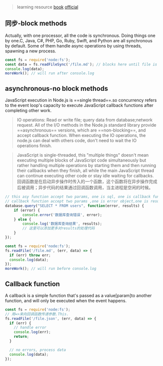 >learning resource
>[book](https://book.mixu.net/node/index.html)
>[official](https://nodejs.org/en/learn/asynchronous-work/javascript-asynchronous-programming-and-callbacks)

## 同步-block methods

Actually, with one processor, all the code is synchronous. Doing things one by one.C, Java, C#, PHP, Go, Ruby, Swift, and Python are all synchronous by default. Some of them handle async operations by using threads, spawning a new process.

```javascript
const fs = require('node:fs');
const data = fs.readFileSync('/file.md'); // blocks here until file is read
console.log(data);
moreWork(); // will run after console.log
```
## asynchronous-no block methods
JavaScript execution in Node.js is ==single thread==.so concurrency refers to the event loop's capacity to execute JavaScript callback functions after completing other work.

>IO operations: Read or write file; query data from database;network request.
>All of the I/O methods in the Node.js standard library provide ==asynchronous== versions, which are ==non-blocking==, and accept callback function. When executing the IO operations, the node.js can deal with others code, don't need to wait the IO operations finish.

>JavaScript is single-threaded, this "multiple things" doesn't mean executing multiple blocks of JavaScript code simultaneously but rather handling multiple operations by starting them and then running their callbacks when they finish, all while the main JavaScript thread can continue executing other code or stay idle waiting for callbacks.
> 回调函数是在启动异步操作时传入的一个函数，这个函数将在异步操作完成后被调用；异步代码的结果通过回调函数调用，当主进程是空闲的时候。
> 

```javascript
// this asy function accept two params, one is sql, one is callback function.
// callback function accept two params ,one is error object,one is results. you can enter more processes to results
database.query("SELECT * FROM users", function(error, results) {
    if (error) {
        console.error('数据库查询错误', error);
    } else {
        console.log('数据库查询结果', results);
        // 这里可以添加更多对results的处理代码
    }
});
```

```javascript
const fs = require('node:fs');
fs.readFile('/file.md', (err, data) => {
  if (err) throw err;
  console.log(data);
});
moreWork(); // will run before console.log
```
## Callback function
A callback is a simple function that's passed as a value[param]to another function, and will only be executed when the event happens.
```javascript
const fs = require('node:fs');
// 用=>来向回调函数传递参数.This.
fs.readFile('/file.json', (err, data) => {
  if (err) {
    // handle error
    console.log(err);
    return;
  }

  // no errors, process data
  console.log(data);
});

```



















